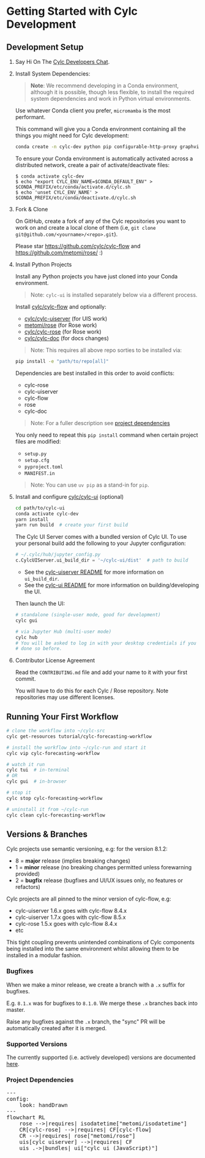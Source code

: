 <script type="module">
	import mermaid from 'https://cdn.jsdelivr.net/npm/mermaid@11/dist/mermaid.esm.min.mjs';
	mermaid.initialize({
		startOnLoad: true,
	});
</script>

# Getting Started with Cylc Development

## Development Setup

1. Say Hi On The [Cylc Developers Chat](https://matrix.to/#/#cylc-general:matrix.org).

2. Install System Dependencies:

   > **Note**: We recommend developing in a Conda environment, although it
     is possible, though less flexible, to install the required system
     dependencies and work in Python virtual environments.

     Use whatever Conda client you prefer, `micromamba` is the most performant.

   This command will give you a Conda environment containing all the things you
   might need for Cylc development:

   ```bash
   conda create -n cylc-dev python pip configurable-http-proxy graphviz nodejs yarn shellcheck
   ```

   To ensure your Conda environment is automatically activated across a
   distributed network, create a pair of activate/deactivate files:

   ```console
   $ conda activate cylc-dev
   $ echo "export CYLC_ENV_NAME=$CONDA_DEFAULT_ENV" > $CONDA_PREFIX/etc/conda/activate.d/cylc.sh
   $ echo 'unset CYLC_ENV_NAME' > $CONDA_PREFIX/etc/conda/deactivate.d/cylc.sh
   ```

3. Fork & Clone

   On GitHub, create a fork of any of the Cylc repositories you want to work
   on and create a local clone of them
   (i.e, `git clone git@github.com/<yourname>/<repo>.git`).

   Please star https://github.com/cylc/cylc-flow and
   https://github.com/metomi/rose/ :)


4. Install Python Projects

   Install any Python projects you have just cloned into your Conda
   environment.
   > Note: `cylc-ui` is installed separately below via a different process.

   Install [cylc/cylc-flow](https://github.com/cylc/cylc-flow/) and optionally:

   * [cylc/cylc-uiserver](https://github.com/cylc/cylc-uiserver/) (for UIS work)
   * [metomi/rose](https://github.com/metomi/rose/) (for Rose work)
   * [cylc/cylc-rose](https://github.com/cylc/cylc-rose/) (for Rose work)
   * [cylc/cylc-doc](https://github.com/cylc/cylc-doc/) (for docs changes)
   > Note: This requires all above repo sorties to be installed via:

   ```bash
   pip install -e "path/to/repo[all]"
   ```
   Dependencies are best installed in this order to avoid conflicts:
   * cylc-rose
   * cylc-uiserver
   * cylc-flow
   * rose
   * cylc-doc
  
   > Note: For a fuller description see [project dependencies](#project-dependencies)

   You only need to repeat this `pip install` command when certain project
   files are modified:
   * `setup.py`
   * `setup.cfg`
   * `pyproject.toml`
   * `MANIFEST.in`
   > Note: You can use `uv pip` as a stand-in for `pip`.

5. Install and configure [cylc/cylc-ui](https://github.com/cylc/cylc-ui/) (optional)

   ```bash
   cd path/to/cylc-ui
   conda activate cylc-dev
   yarn install
   yarn run build  # create your first build
   ```

   The Cylc UI Server comes with a bundled version of Cylc UI. To use your
   personal build add the following to your Jupyter configuration:

   ```python
   # ~/.cylc/hub/jupyter_config.py
   c.CylcUIServer.ui_build_dir = '~/cylc-ui/dist'  # path to build
   ```

   * See the
     [cylc-uiserver README](https://github.com/cylc/cylc-uiserver?tab=readme-ov-file#developing)
     for more information on `ui_build_dir`.
   * See the
     [cylc-ui README](https://github.com/cylc/cylc-ui?tab=readme-ov-file#development)
     for more information on building/developing the UI.

   Then launch the UI:

   ```bash
   # standalone (single-user mode, good for development)
   cylc gui

   # via Jupyter Hub (multi-user mode)
   cylc hub
   # You will be asked to log in with your desktop credentials if you have not
   # done so before.
   ```

6. Contributor License Agreement

   Read the `CONTRIBUTING.md` file and add your name to it with your first
   commit.

   You will have to do this for each Cylc / Rose repository. Note
   repositories may use different licenses.


## Running Your First Workflow

```bash
# clone the workflow into ~/cylc-src
cylc get-resources tutorial/cylc-forecasting-workflow

# install the workflow into ~/cylc-run and start it
cylc vip cylc-forecasting-workflow

# watch it run
cylc tui  # in-terminal
# OR
cylc gui  # in-browser

# stop it
cylc stop cylc-forecasting-workflow

# uninstall it from ~/cylc-run
cylc clean cylc-forecasting-workflow
```


## Versions & Branches

Cylc projects use semantic versioning, e.g: for the version 8.1.2:

* 8 = **major** release (implies breaking changes)
* 1 = **minor** release (no breaking changes permitted unless forewarning provided)
* 2 = **bugfix** release (bugfixes and UI/UX issues only, no features or refactors)

Cylc projects are all pinned to the minor version of cylc-flow, e.g:

* cylc-uiserver 1.6.x goes with cylc-flow 8.4.x
* cylc-uiserver 1.7.x goes with cylc-flow 8.5.x
* cylc-rose 1.5.x goes with cylc-flow 8.4.x
* etc

This tight coupling prevents unintended combinations of Cylc components being
installed into the same environment whilst allowing them to be installed in
a modular fashion.

### Bugfixes

When we make a minor release, we create a branch with a `.x` suffix for
bugfixes.

E.g. `8.1.x` was for bugfixes to `8.1.0`. We merge these `.x` branches back
into master.

Raise any bugfixes against the `.x` branch, the "sync" PR will be automatically
created after it is merged.

### Supported Versions

The currently supported (i.e. actively developed) versions are documented
[here](https://cylc.github.io/cylc-admin/status/status.html).

### Project Dependencies

<pre class="mermaid">
---
config:
    look: handDrawn
---
flowchart RL
    rose -->|requires| isodatetime["metomi/isodatetime"]
    CR[cylc-rose] -->|requires| CF[cylc-flow]
    CR -->|requires| rose["metomi/rose"]
    uis[cylc uiserver] -->|requires| CF
    uis .->|bundles| ui["cylc ui (JavaScript)"]

</pre>
